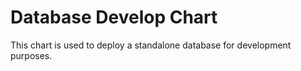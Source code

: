 # Database Develop Chart

This chart is used to deploy a standalone database for development purposes.